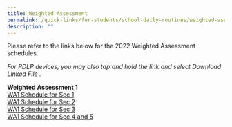 ```yaml
---
title: Weighted Assessment
permalink: /quick-links/for-students/school-daily-routines/weighted-assessment/
description: ""
---
```

Please refer to the links below for the 2022 Weighted Assessment schedules.

_For PDLP devices, you may also tap and hold the link and select Download Linked File ._  


**Weighted Assessment 1** <br> 
[WA1 Schedule for Sec 1](/files/Sec%201_WA1%20Schedule_13%20Jan.pdf)<br>
[WA1 Schedule for Sec 2](/files/Sec%202_WA1%20Schedule_13%20Jan.pdf)<br>
[WA1 Schedule for Sec 3](/files/Sec%203_WA1%20Schedule_13%20Jan.pdf)<br>
[WA1 Schedule for Sec 4 and 5](/files/Sec%204_5_WA1%20Schedule_13%20Jan.pdf)
